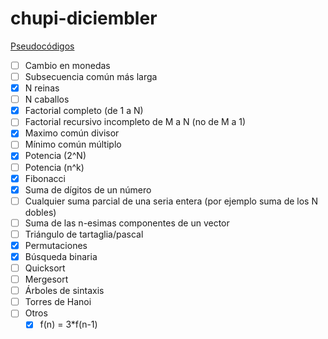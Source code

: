 # chupi-diciembler

[Pseudocódigos](https://github.com/sebamoralesasd/chupi-diciembler/wiki)

- [ ] Cambio en monedas 
- [ ] Subsecuencia común más larga
- [x] N reinas
- [ ] N caballos
- [x] Factorial completo (de 1 a N)
- [ ] Factorial recursivo incompleto de M a N (no de M a 1)
- [x] Maximo común divisor
- [ ] Mínimo común múltiplo
- [x] Potencia (2^N)
- [ ] Potencia (n^k)
- [x] Fibonacci
- [x] Suma de dígitos de un número
- [ ] Cualquier suma parcial de una seria entera (por ejemplo suma de los N dobles)
- [ ] Suma de las n-esimas componentes de un vector
- [ ] Triángulo de tartaglia/pascal
- [x] Permutaciones
- [x] Búsqueda binaria
- [ ] Quicksort
- [ ] Mergesort
- [ ] Árboles de sintaxis
- [ ] Torres de Hanoi
- [ ] Otros
	- [x] f(n) = 3*f(n-1)
